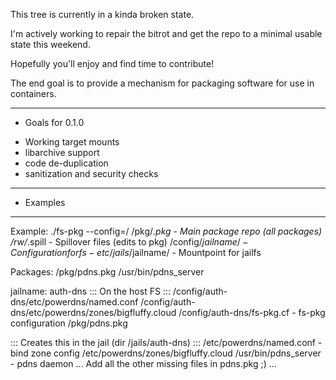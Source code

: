This tree is currently in a kinda broken state.

I'm actively working to repair the bitrot and get the
repo to a minimal usable state this weekend.

Hopefully you'll enjoy and find time to contribute!

The end goal is to provide a mechanism for packaging
software for use in containers.

---
* Goals for 0.1.0
- Working target mounts
- libarchive support
- code de-duplication
- sanitization and security checks

---
* Examples
---------
Example: ./fs-pkg --config=/
/pkg/*.pkg		- Main package repo (all packages)
/rw/*.spill		- Spillover files (edits to pkg)
/config/$jailname/	- Configuration for fs-etc
/jails/$jailname/	- Mountpoint for jailfs


Packages:
/pkg/pdns.pkg
	/usr/bin/pdns_server

jailname: auth-dns
::: On the host FS :::
	/config/auth-dns/etc/powerdns/named.conf
	/config/auth-dns/etc/powerdns/zones/bigfluffy.cloud
	/config/auth-dns/fs-pkg.cf	- fs-pkg configuration
	/pkg/pdns.pkg

::: Creates this in the jail (dir /jails/auth-dns) :::
	/etc/powerdns/named.conf	- bind zone config
	/etc/powerdns/zones/bigfluffy.cloud
	/usr/bin/pdns_server		- pdns daemon
    ... Add all the other missing files in pdns.pkg ;) ...

